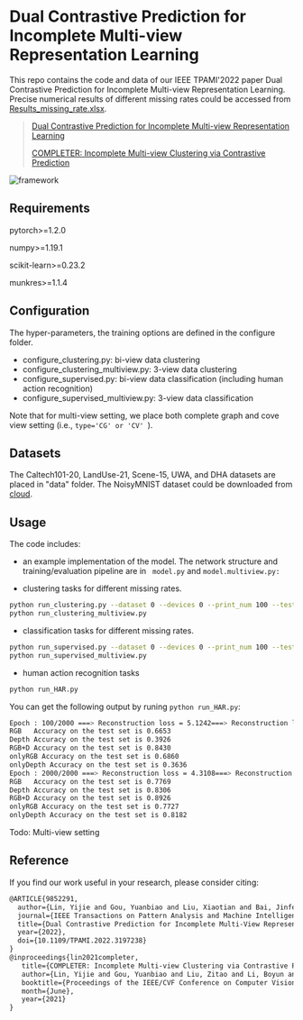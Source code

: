 # Dual Contrastive Prediction for Incomplete Multi-view Representation Learning


This repo contains the code and data of our IEEE TPAMI'2022 paper Dual Contrastive Prediction for Incomplete Multi-view Representation Learning. Precise numerical results of different missing rates could be accessed from [Results_missing_rate.xlsx](https://github.com/XLearning-SCU/2022-TPAMI-DCP/blob/main/Results_missing_rate.xlsx).

> [Dual Contrastive Prediction for Incomplete Multi-view Representation Learning](http://pengxi.me/wp-content/uploads/2023/02/DCP-2023_compressed.pdf)
>
> [COMPLETER: Incomplete Multi-view Clustering via Contrastive Prediction](http://pengxi.me/wp-content/uploads/2021/03/2021CVPR-completer.pdf)

![framework](figure//framework.png)

## Requirements

pytorch>=1.2.0 

numpy>=1.19.1

scikit-learn>=0.23.2

munkres>=1.1.4

## Configuration

The hyper-parameters, the training options are defined in the configure folder.
- configure_clustering.py: bi-view data clustering
- configure_clustering_multiview.py: 3-view data clustering
- configure_supervised.py: bi-view data classification (including human action recognition)
- configure_supervised_multiview.py: 3-view data classification

Note that for multi-view setting, we place both complete graph and cove view setting (i.e., ```type='CG' or 'CV' ```).

## Datasets

The Caltech101-20, LandUse-21, Scene-15, UWA, and DHA datasets are placed in "data" folder. The NoisyMNIST dataset could be downloaded from [cloud](https://drive.google.com/file/d/1b__tkQMHRrYtcCNi_LxnVVTwB-TWdj93/view?usp=sharing).

## Usage

The code includes:

- an example implementation of the model. The network structure and training/evaluation pipeline are in 
``` model.py``` and ```model.multiview.py: ```

- clustering tasks for different missing rates.
```bash
python run_clustering.py --dataset 0 --devices 0 --print_num 100 --test_time 5 --missing_rate 0.5
python run_clustering_multiview.py 
```
- classification tasks for different missing rates.
```bash
python run_supervised.py --dataset 0 --devices 0 --print_num 100 --test_time 5 --missing_rate 0.5
python run_supervised_multiview.py
```
- human action recognition tasks
```bash
python run_HAR.py 
```

You can get the following output by runing ```python run_HAR.py```:

```bash
Epoch : 100/2000 ===> Reconstruction loss = 5.1242===> Reconstruction loss = 0.0489 ===> Map loss = 0.0001 ===> Map loss = 0.0001 ===> Loss_icl = -7.4860e+01 ===> Loss_ccl = 1.2800e+02 ===> All loss = 5.3657e+01
RGB   Accuracy on the test set is 0.6653
Depth Accuracy on the test set is 0.3926
RGB+D Accuracy on the test set is 0.8430
onlyRGB Accuracy on the test set is 0.6860
onlyDepth Accuracy on the test set is 0.3636
Epoch : 2000/2000 ===> Reconstruction loss = 4.3108===> Reconstruction loss = 0.0163 ===> Map loss = 0.0001 ===> Map loss = 0.0004 ===> Loss_icl = -7.7413e+01 ===> Loss_ccl = 1.2800e+02 ===> All loss = 5.1020e+01
RGB   Accuracy on the test set is 0.7769
Depth Accuracy on the test set is 0.8306
RGB+D Accuracy on the test set is 0.8926
onlyRGB Accuracy on the test set is 0.7727
onlyDepth Accuracy on the test set is 0.8182
```
Todo: Multi-view setting

## Reference

If you find our work useful in your research, please consider citing:

```latex
@ARTICLE{9852291,
  author={Lin, Yijie and Gou, Yuanbiao and Liu, Xiaotian and Bai, Jinfeng and Lv, Jiancheng and Peng, Xi},
  journal={IEEE Transactions on Pattern Analysis and Machine Intelligence}, 
  title={Dual Contrastive Prediction for Incomplete Multi-View Representation Learning}, 
  year={2022},
  doi={10.1109/TPAMI.2022.3197238}
}
@inproceedings{lin2021completer,
   title={COMPLETER: Incomplete Multi-view Clustering via Contrastive Prediction},
   author={Lin, Yijie and Gou, Yuanbiao and Liu, Zitao and Li, Boyun and Lv, Jiancheng and Peng, Xi},
   booktitle={Proceedings of the IEEE/CVF Conference on Computer Vision and Pattern Recognition (CVPR)},
   month={June},
   year={2021}
}
```

